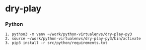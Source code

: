 # dry-play

### Python ###
    1. python3 -m venv ~/work/python-virtualenvs/dry-play-py3
    2. source ~/work/python-virtualenvs/dry-play-py3/bin/activate
    3. pip3 install -r src/python/requirements.txt
